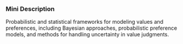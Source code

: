 ### Mini Description

Probabilistic and statistical frameworks for modeling values and preferences, including Bayesian approaches, probabilistic preference models, and methods for handling uncertainty in value judgments.
